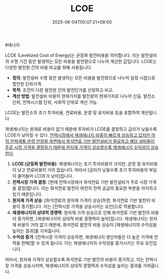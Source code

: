﻿---
title: "LCOE"
date: 2025-06-04T05:07:21+09:00
lastmod: 2025-06-04T05:07:21+09:00
type: docs
sidebar:
  open: true
weight: 3
---
<div style="display:none">
  <meta property="article:published_time" content="2025-06-03T20:07:21Z" />
  <meta property="article:modified_time" content="2025-06-03T20:07:21Z" />
</div>
#에너지 

LCOE (Levelized Cost of Energy)는 균등화 발전비용을 의미합니다. 이는 발전설비의 수명 기간 동안 발생하는 모든 비용을 발전량으로 나누어 계산한 값입니다. LCOE는 다양한 발전원 간의 비용 비교를 위해 사용됩니다.

- **정의**: 발전설비 수명 동안 발생하는 모든 비용을 발전량으로 나누어 일정 시점으로 할인한 단위가격.
- **목적**: 조건이 다른 발전원 간의 발전단가를 산정하고 비교.
- **계산 방법**: 발전설비 비용의 현재가치를 발전량의 현재가치로 나누어 산출. 발전소 단위, 전력시스템 단위, 사회적 단위로 계산 가능.

LCOE는 발전소의 초기 투자비용, 연료비용, 운영 및 유지비용 등을 포함하여 계산됩니다

재생에너지는 원재료 비용이 없기 때문에 투자비가 LCOE를 결정하고 금리가 낮을수록 LCOE가 낮아질 수 있다. [전력시장에서 재생에너지 비중이 빠르게 상승하고 있지만 아직 전력계통 운영 안정화 측면에서 화석연료 기반 발전설비가 필요하고 해당 설비들이 주로 시장 가격을 결정하기 때문에 원자재 가격이 상승할수록 재생에너지 수익성이 상승한다](9.11_돈이되는%20ESS.pdf#page=8&selection=161,0,247,0&color=yellow)
  
1. **LCOE (균등화 발전비용)**: 재생에너지는 초기 투자비용이 크지만, 운영 및 유지비용이 낮고 연료비용이 거의 없습니다. 따라서 [금리가 낮을수록 초기 투자비용의 부담이 줄어들어 LCOE가 낮아]집니다.
2. **전력시장 가격 결정**: [현재 전력시장에서 화석연료 기반 발전설비가 주로 시장 가격을 결정]합니다. 이는 화석연료 발전이 여전히 전력 공급의 중요한 부분을 차지하고 있기 때문입니다.
3. **원자재 가격 상승**: [화석연료의 원자재 가격이 상승]하면, 화석연료 기반 발전의 비용이 증가합니다. 이는 [전력시장 가격을 상승시키는 요인]으로 작용합니다.
4. **재생에너지의 상대적 경쟁력**: 원자재 가격 상승으로 인해 화석연료 기반 발전의 비용이 증가하면, [재생에너지의 상대적 비용 경쟁력이 높아]집니다. 재생에너지는 원자재 비용이 거의 없기 때문에, 화석연료 발전의 비용 상승이 [재생에너지의 수익성을 높이는 결과]를 가져옵니다.
5. **수익성 증가**: [전력시장 가격이 상승하면, 재생에너지 생산자들은 더 높은 가격에 전력을 판매]할 수 있게 됩니다. 이는 재생에너지의 수익성을 증가시키는 주요 요인입니다.

따라서, 원자재 가격이 상승할수록 화석연료 기반 발전의 비용이 증가하고, 이는 전력시장 가격을 상승시키며, 재생에너지의 상대적 경쟁력과 수익성을 높이는 결과를 가져옵니다.
